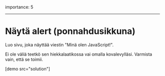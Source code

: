 importance: 5

---

# Näytä alert (ponnahdusikkuna)

Luo sivu, joka näyttää viestin "Minä olen JavaScript!".

Ei ole väliä teetkö sen hiekkalaatikossa vai omalla kovalevylläsi. Varmista vain, että se toimii.

[demo src="solution"]

